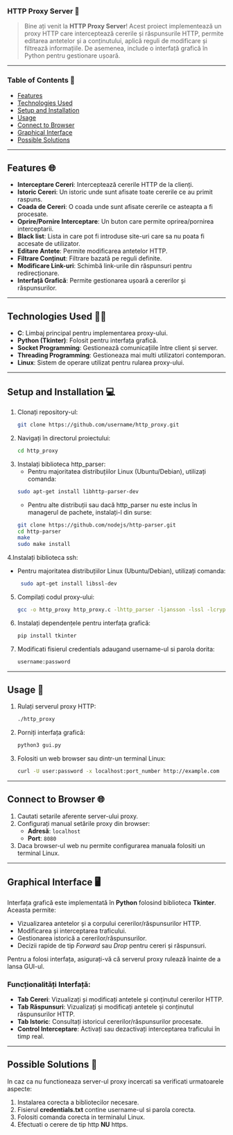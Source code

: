 ### HTTP Proxy Server 🚀

> Bine ați venit la **HTTP Proxy Server**! Acest proiect implementează un proxy HTTP care interceptează cererile și răspunsurile HTTP, permite editarea antetelor și a conținutului, aplică reguli de modificare și filtrează informațiile. De asemenea, include o interfață grafică în Python pentru gestionare ușoară.

---

### Table of Contents 📖
- [Features](#features)
- [Technologies Used](#technologies-used)
- [Setup and Installation](#setup-and-installation)
- [Usage](#usage)
- [Connect to Browser](#connect-to-browser)
- [Graphical Interface](#graphical-interface)
- [Possible Solutions](#possible-solutions)

---

## Features 🌐

- **Interceptare Cereri**: Interceptează cererile HTTP de la clienți.
- **Istoric Cereri**: Un istoric unde sunt afisate toate cererile ce au primit raspuns.
- **Coada de Cereri**: O coada unde sunt afisate cererile ce asteapta a fi procesate.
- **Oprire/Pornire Interceptare**: Un buton care permite oprirea/pornirea interceptarii.
- **Black list**: Lista in care pot fi introduse site-uri care sa nu poata fi accesate de utilizator.
- **Editare Antete**: Permite modificarea antetelor HTTP.
- **Filtrare Conținut**: Filtrare bazată pe reguli definite.
- **Modificare Link-uri**: Schimbă link-urile din răspunsuri pentru redirecționare.
- **Interfață Grafică**: Permite gestionarea ușoară a cererilor și răspunsurilor.

---

## Technologies Used 👨‍💻

- **C**: Limbaj principal pentru implementarea proxy-ului.
- **Python (Tkinter)**: Folosit pentru interfața grafică.
- **Socket Programming**: Gestionează comunicațiile între client și server.
- **Threading Programming**: Gestioneaza mai multi utilizatori contemporan.
- **Linux**: Sistem de operare utilizat pentru rularea proxy-ului.

---

## Setup and Installation 💻

1. Clonați repository-ul:
    ```bash
    git clone https://github.com/username/http_proxy.git
    ```
2. Navigați în directorul proiectului:
    ```bash
    cd http_proxy
    ```
3. Instalați biblioteca http_parser:
   - Pentru majoritatea distribuțiilor Linux (Ubuntu/Debian), utilizați comanda:
   ```bash
   sudo apt-get install libhttp-parser-dev
   ```
   - Pentru alte distribuții sau dacă http_parser nu este inclus în managerul de pachete, instalați-l din surse:
   ```bash
   git clone https://github.com/nodejs/http-parser.git
   cd http-parser
   make
   sudo make install
   ```
4.Instalați biblioteca ssh:  
- Pentru majoritatea distribuțiilor Linux (Ubuntu/Debian), utilizați comanda:
  ```bash
   sudo apt-get install libssl-dev
   ```
5. Compilați codul proxy-ului:
    ```bash
    gcc -o http_proxy http_proxy.c -lhttp_parser -ljansson -lssl -lcrypto -lpthread
    ```

5. Instalați dependențele pentru interfața grafică:
    ```bash
    pip install tkinter
    ```
6. Modificati fisierul credentials adaugand username-ul si parola dorita:
    ```bash
    username:password
    ```

---

## Usage 🧰

1. Rulați serverul proxy HTTP:
    ```bash
    ./http_proxy
    ```

2. Porniți interfața grafică:
    ```bash
    python3 gui.py
    ```
3. Folositi un web browser sau dintr-un terminal Linux:
   ```bash
   curl -U user:password -x localhost:port_number http://example.com
---

## Connect to Browser 🌐

1. Cautati setarile aferente server-ului proxy.
2. Configurați manual setările proxy din browser:
    - **Adresă**: `localhost`
    - **Port**: `8080`
3. Daca browser-ul web nu permite configurarea manuala folositi un terminal Linux.

---

## Graphical Interface 🖥️

Interfața grafică este implementată în **Python** folosind biblioteca **Tkinter**. Aceasta permite:
- Vizualizarea antetelor și a corpului cererilor/răspunsurilor HTTP.
- Modificarea și interceptarea traficului.
- Gestionarea istorică a cererilor/răspunsurilor.
- Decizii rapide de tip *Forward* sau *Drop* pentru cereri și răspunsuri.
  
Pentru a folosi interfața, asigurați-vă că serverul proxy rulează înainte de a lansa GUI-ul.

### Funcționalități Interfață:
- **Tab Cereri**: Vizualizați și modificați antetele și conținutul cererilor HTTP.
- **Tab Răspunsuri**: Vizualizați și modificați antetele și conținutul răspunsurilor HTTP.
- **Tab Istoric**: Consultați istoricul cererilor/răspunsurilor procesate.
- **Control Interceptare**: Activați sau dezactivați interceptarea traficului în timp real.

---

## Possible Solutions 🔧

In caz ca nu functioneaza server-ul proxy incercati sa verificati urmatoarele aspecte:
1. Instalarea corecta a bibliotecilor necesare.
2. Fisierul **credentials.txt** contine username-ul si parola corecta.
3. Folositi comanda corecta in terminalul Linux.
4. Efectuati o cerere de tip http **NU** https.

